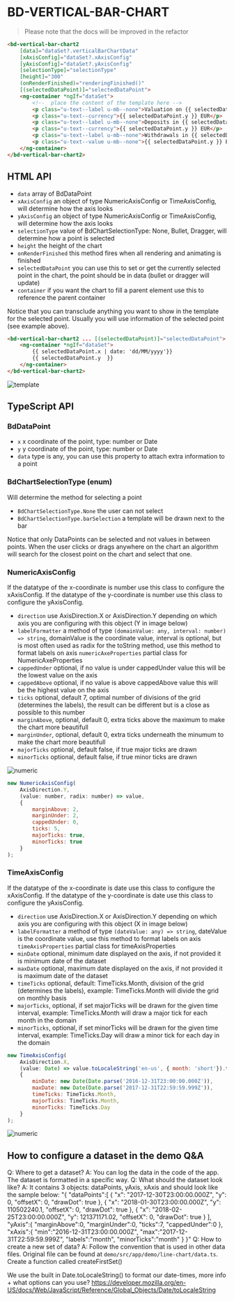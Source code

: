 # BD-VERTICAL-BAR-CHART
> Please note that the docs will be improved in the refactor
```html
<bd-vertical-bar-chart2
    [data]="dataSet?.verticalBarChartData"
    [xAxisConfig]="dataSet?.xAxisConfig"
    [yAxisConfig]="dataSet?.yAxisConfig"
    [selectionType]="selectionType"
    [height]="300"
    (onRenderFinished)="renderingFinished()"
    [(selectedDataPoint)]="selectedDataPoint">
    <ng-container *ngIf="dataSet">
        <!--  place the content of the template here -->
        <p class="u-text--label u-mb--none">Valuation on {{ selectedDataPoint.x | date: 'dd MMM yyyy' }}</p>
        <p class="u-text--currency">{{ selectedDataPoint.y }} EUR</p>
        <p class="u-text--label u-mb--none">Deposits in {{ selectedDataPoint.x | date: 'MMM yyyy' }}</p>
        <p class="u-text--currency">{{ selectedDataPoint.y }} EUR</p>
        <p class="u-text--label u-mb--none">Withdrawals in {{ selectedDataPoint.x | date: 'MMM yyyy' }}</p>
        <p class="u-text--value u-mb--none">{{ selectedDataPoint.y }} EUR</p>
    </ng-container>
</bd-vertical-bar-chart2>
```
## HTML API
- `data` array of BdDataPoint
- `xAxisConfig` an object of type NumericAxisConfig or TimeAxisConfig, will determine how the axis looks
- `yAxisConfig` an object of type NumericAxisConfig or TimeAxisConfig, will determine how the axis looks
- `selectionType` value of BdChartSelectionType: None, Bullet, Dragger, will determine how a point is selected
- `height` the height of the chart
- `onRenderFinished` this method fires when all rendering and animating is finished
- `selectedDataPoint` you can use this to set or get the currently selected point in the chart, the point should be in data (bullet or dragger will update)
- `container` if you want the chart to fill a parent element use this to reference the parent container

Notice that you can transclude anything you want to show in the template for the selected point. Usually you will use information
of the selected point (see example above).
```html
<bd-vertical-bar-chart2 ... [(selectedDataPoint)]="selectedDataPoint">
    <ng-container *ngIf="dataSet">
        {{ selectedDataPoint.x | date: 'dd/MM/yyyy'}}
        {{ selectedDataPoint.y  }}
    </ng-container>
</bd-vertical-bar-chart2>
```

![template](template.png)

## TypeScript API
### BdDataPoint
- `x` x coordinate of the point, type: number or Date
- `y` y coordinate of the point, type: number or Date
- `data` type is any, you can use this property to attach extra information to a point

### BdChartSelectionType (enum)
Will determine the method for selecting a point
- `BdChartSelectionType.None` the user can not select
- `BdChartSelectionType.barSelection` a template will be drawn next to the bar

Notice that only DataPoints can be selected and not values in between points. When the user clicks or drags anywhere on the chart an algorithm will search for
the closest point on the chart and select that one.

### NumericAxisConfig
If the datatype of the x-coordinate is number use this class to configure the xAxisConfig.
If the datatype of the y-coordinate is number use this class to configure the yAxisConfig.
- `direction` use AxisDirection.X or AxisDirection.Y depending on which axis you are configuring with this object (Y in image below)
- `labelFormatter` a method of type `(domainValue: any, interval: number) => string`, domainValue is the coordinate value, interval is optional, but is most often used as radix for the toString method, use this method to format labels on axis
`numericAxeProperties` partial class for NumericAxeProperties
- `cappedUnder` optional, if no value is under cappedUnder value this will be the lowest value on the axis
- `cappedAbove` optional, if no value is above cappedAbove value this will be the highest value on the axis
- `ticks` optional, default 7, optimal number of divisions of the grid (determines the labels), the result can be different but is a close as possible to this number
- `marginAbove`, optional, default 0, extra ticks above the maximum to make the chart more beautifull
- `marginUnder`, optional, default 0, extra ticks underneath the minumum to make the chart more beautifull
- `majorTicks` optional, default false, if true major ticks are drawn
- `minorTicks` optional, default false, if true minor ticks are drawn

![numeric](numeric.png)

```js
new NumericAxisConfig(
    AxisDirection.Y,
    (value: number, radix: number) => value,
    {
        marginAbove: 2,
        marginUnder: 2,
        cappedUnder: 0,
        ticks: 5,
        majorTicks: true,
        minorTicks: true
    }
);
```


### TimeAxisConfig
If the datatype of the x-coordinate is date use this class to configure the xAxisConfig.
If the datatype of the y-coordinate is date use this class to configure the yAxisConfig.
- `direction` use AxisDirection.X or AxisDirection.Y depending on which axis you are configuring with this object (X in image below)
- `labelFormatter` a method of type `(dateValue: any) => string`, dateValue is the coordinate value, use this method to format labels on axis
`timeAxisProperties` partial class for timeAxisProperties
- `minDate` optional, minimum date displayed on the axis, if not provided it is minimum date of the dataset
- `maxDate` optional, maximum date displayed on the axis, if not provided it is maximum date of the dataset
- `timeTicks` optional, default: TimeTicks.Month, division of the grid (determines the labels), example: TimeTicks.Month will divide the grid on monthly basis
- `majorTicks`, optional, if set majorTicks will be drawn for the given time interval, example: TimeTicks.Month will draw a major tick for each month in the domain
- `minorTicks`, optional, if set minorTicks will be drawn for the given time interval, example: TimeTicks.Day will draw a minor tick for each day in the domain

```js
new TimeAxisConfig(
    AxisDirection.X,
    (value: Date) => value.toLocaleString('en-us', { month: 'short'}).toUpperCase(),
    {
        minDate: new Date(Date.parse('2016-12-31T23:00:00.000Z')),
        maxDate: new Date(Date.parse('2017-12-31T22:59:59.999Z')),
        timeTicks: TimeTicks.Month,
        majorTicks: TimeTicks.Month,
        minorTicks: TimeTicks.Day
    }
);
```

![numeric](time.png)

## How to configure a dataset in the demo Q&A
Q: Where to get a dataset?
A: You can log the data in the code of the app. The dataset is formatted in a specific way.
Q: What should the dataset look like?
A: It contains 3 objects: dataPoints, yAxis, xAxis and should look like the sample below:
"{
    "dataPoints":[
        {
            "x": "2017-12-30T23:00:00.000Z",
            "y": 0,
            "offsetX": 0,
            "drawDot": true
        },
        {
            "x": "2018-01-30T23:00:00.000Z",
            "y": 110502240.1,
            "offsetX": 0,
            "drawDot": true
        },
        {
            "x": "2018-02-25T23:00:00.000Z",
            "y": 121371171.02,
            "offsetX": 0,
            "drawDot": true
        }
    ],
    "yAxis":{
        "marginAbove":0,
        "marginUnder":0,
        "ticks":7,
        "cappedUnder":0
    },
    "xAxis":{
        "min":"2016-12-31T23:00:00.000Z",
        "max":"2017-12-31T22:59:59.999Z",
        "labels":"month",
        "minorTicks":"month"
    }
}"
Q: How to create a new set of data?
A: Follow the convention that is used in other data files. Original file can be found at `demo/src/app/demo/line-chart/data.ts`.
    Create a function called createFirstSet()

We use the built in Date.toLocaleString() to format our date-times, more info + what options can you use? https://developer.mozilla.org/en-US/docs/Web/JavaScript/Reference/Global_Objects/Date/toLocaleString
